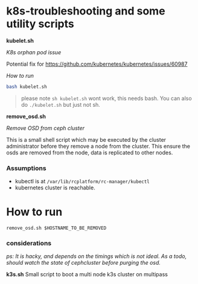 # k8s-troubleshooting and some utility scripts

**kubelet.sh**

_K8s orphan pod issue_

Potential fix for https://github.com/kubernetes/kubernetes/issues/60987

_How to run_

```sh
bash kubelet.sh
```
> please note `sh kubelet.sh` wont work, this needs bash. You can also do `./kubelet.sh` but just not sh.


**remove_osd.sh**

_Remove OSD from ceph cluster_

This is a small shell script which may be executed by the cluster administrator before they remove a node from the cluster.
This ensure the osds are removed from the node, data is replicated to other nodes.

### Assumptions
* kubectl is at `/var/lib/rcplatform/rc-manager/kubectl`
* kubernetes cluster is reachable.

# How to run
`remove_osd.sh $HOSTNAME_TO_BE_REMOVED`


### considerations
*ps: It is hacky, and depends on the timings which is not ideal. As a todo, should watch the state of cephcluster before purging the osd.*


**k3s.sh**
Small script to boot a multi node k3s cluster on multipass
